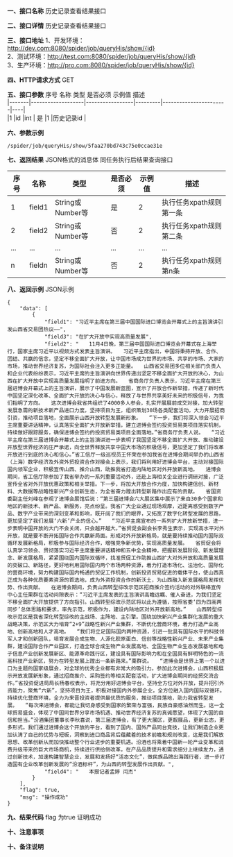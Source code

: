 **一、接口名称**
历史记录查看结果接口   

**二、接口详情**
历史记录查看结果接口    

**三、接口地址**
1、开发环境：http://dev.com:8080/spider/job/queryHis/show/{id}       
2、测试环境：http://test.com:8080/spider/job/queryHis/show/{id}          
3、生产环境：http://pro.com:8080/spider/job/queryHis/show/{id}        

**四、HTTP请求方式**
GET

**五、接口参数**
序号	名称	类型	是否必须	示例值	描述  
|-------|-------------------|-----------------|---------|-----------------------|----|  
|1	|id	            |int             | 是	        |1	                    |历史记录id | 


**六、参数示例**


    /spider/job/queryHis/show/5faa270bd743c75e0ccae31e      

**七、返回结果**
JSON格式的消息体 同任务执行后结果查询接口   

|序号	|名称	            |类型              |是否必须	|示例值	                |描述 |
|-------|-------------------|-----------------|---------|-----------------------|----|
|1	|field1	            |String或Number等             | 是	        |2	                    |执行任务xpath规则第一条 |
|2	|field2	            |String或Number等             | 否	        |2	                    |执行任务xpath规则第二条 |
|...	|...	            |...             | ...	        |...                    |... |
|n	|fieldn	            |String或Number等             | 否	        |2	                    |执行任务xpath规则第n条 |


**八、返回示例**
JSON示例  

  
    {
        "data": [
            {
                "field1": "习近平主席在第三届中国国际进口博览会开幕式上的主旨演讲引发山西省交易团热议——",
                "field3": "在扩大开放中实现高质量发展",
                "field2": "　　11月4日晚，第三届中国国际进口博览会开幕式在上海举行，国家主席习近平以视频方式发表主旨演讲。　　习近平主席指出，中国将秉持开放、合作、团结、共赢的信念，坚定不移全面扩大开放，让中国市场成为世界的市场、共享的市场、大家的市场，推动世界经济复苏，为国际社会注入更多正能量。　　山西省交易团多位相关部门负责人和企业代表纷纷表示，习近平主席的主旨演讲向世界传递出坚定不移全面扩大开放的决心，为山西在扩大开放中实现高质量发展指明了前进方向。　　省商务厅负责人表示，习近平主席在第三届进博会开幕式上的主旨演讲，展示了中国发展新蓝图，宣示了开放合作新举措，传递了新时代中国坚定深化改革、全面扩大开放的决心与信心，释放了与世界共享美好未来的积极信号，为我们指明了方向。　　这次进博会我省共组织了4000多人参会，扎实开展展前成交对接，加大转型发展急需的新技术新产品进口力度。坚持项目为王，组织策划30场各类配套活动，大力开展招商引资，推动项目落地，全面展示山西开放转型发展新形象。　　“下一步，我们将深入领会习近平主席重要讲话精神，认真落实全面扩大开放新举措，建立进博会签约投资贸易类项目落实机制，持续做好跟踪服务，确保进博会签约的投资贸易类项目全面落地。”省商务厅负责人说。　　“习近平主席在第三届进博会开幕式上的主旨演讲进一步表明了我国坚定不移全面扩大开放、推动建设开放型世界经济的庄严承诺，向全世界释放共享中国大市场的积极信号，更加坚定了我们将改革开放进行到底的决心和信心。”省工信厅一级巡视员王怀荣在参加我省在进博会期间举办的山西省（上海）数字经济及外资外贸投资合作对接会上表示，我们将利用好进博会平台，主动对接国际国内领军企业，积极宣传山西、推介山西，助推我省打造内陆地区对外开放新高地。　　进博会期间，省工信厅除参加了我省举办的一系列重要活动外，还赴上海相关企业进行调研对接，广泛宣传全省对外开放优惠政策和相关举措。下一步，将加大开放合作力度，加快构建信创、新材料、大数据等战略性新兴产业创新生态，为全省奋力蹚出转型新路作出应有的贡献。　　省国资委副主任刘峰在参观了进博会展馆后说：“第三届进博会六大展区集中展示了来自30多个国家和地区的新技术、新产品、新服务，亮点纷呈。我省广大企业通过现场观摩，近距离感受到数字产品、数字产业带来的深刻变革和影响，既开阔了我们的眼界，又拓宽了数字化转型发展的思路，更加坚定了我们发展‘六新’产业的信心。”　　“习近平主席宣布的一系列扩大开放新举措，进一步表明中国开放的大门不会关闭，只会越开越大。”省贸促会副会长李秀生表示，实现高水平对外开放，就是要不断开拓国际合作共赢新局面。形成对外开放新格局，就是要持续推动国内国际双循环发展新格局，积极参与国际经济合作，增强竞争新优势，实现高质量发展。　　省贸促会将认真学习领会、贯彻落实习近平主席重要讲话精神和五中全会精神，把握新发展阶段、新发展理念、新发展格局，紧紧围绕国内国际双循环，找准贸促工作助推山西扩大对外开放和高质量发展的突破口、新路径，更好地利用国际国内两个市场两种资源，着力打造市场化、法治化、国际化的营商环境，努力构建国际国内畅通的贸促工作机制，创新投资贸易促进的载体平台，使山西真正成为各种优质要素资源的首选地，成为外资投资合作的新沃土，为山西融入新发展格局发挥优势、作出贡献。　　在进博会期间，负责山西转型综改示范区招商推介签约活动的对外联络宣传中心主任栗群在活动间隙表示：“习近平主席发表的主旨演讲高瞻远瞩、催人奋进，为我们坚定不移全面扩大开放提供了方向指引。山西转型综改示范区将以此为遵循，按照省委‘四为四高两同步’总体思路和要求，率先示范，积极作为，建设内陆地区对外开放新高地。”　　山西转型综改示范区是我省深化转型综改的主战场、主阵地、主引擎。围绕加快新兴产业集群化发展的重大战略决策，示范区大力培育“2+9”战略性新兴产业集群，不断优化营商环境，着力打造产业高地、创新高地和人才高地。　　“我们将立足国际国内两种资源，引进一批具有国际水平的科技领军人才和创新团队，培育发展合成生物、人源化胶原蛋白、信创等战略性新兴产业、未来产业集群，建设国际合作产业园区，打造全球合成生物产业发展高地、全国生物产业生态发展基地和电子信息产业创新发展新区、能源革命践行区，建设具有国际影响力和在全国具有鲜明特色的一流高科技产业新区，努力在转型发展上蹚出一条新路来。”栗群说。　　“进博会是世界上第一个以进口为主题的国家级展会，对全球的优秀企业都有非常大的吸引力。参加此次进博会，山西积极展示开放发展新形象，通过招商推介、采购签约等相关配套活动，扩大进博会期间的经贸交流合作。”省投资促进局局长杨春权表示，将充分用好进博会平台，坚持全方位对外开放，提升招引外资能力，聚焦“六新”，坚持项目为王，积极对接国内外参展企业，全方位融入国内国际双循环。持续优化营商环境，全力为来晋投资者提供最优质的服务，推动项目落地，助力我省转型发展。　　“每次来进博会，都能让我切身感受到国家的繁荣与富强，民族自豪感油然而生。这一全球贸易盛会，体现了中国同世界分享市场机遇、推动世界经济复苏的真诚愿望，体现了大国的自信和担当。”汾酒集团董事长李秋喜说，第三届进博会，有了更大展区，更靓展品，更新业态，更多形式。我们通过进博会这个开放的平台，看到了国内、国外产品同台竞技，让我们制造企业更加认清了自己的优势与短板，洞察到进口商品背后蕴藏着的技术前瞻和规则改变，这是我们解放思想、改革创新从而加快推动整个行业进步的重要机遇。汾酒也将乘着中国新一轮产业变革和消费升级带来的巨大市场商机，持续进行供给侧改革，在产品品质提升和需求细分上继续发力，通过创新技术，加速构建智慧企业，发展和发扬好“活态文化”，做民族品牌出海践行者，进一步打造国有企业改革创新发展的“汾酒标杆”，为山西的转型发展作出贡献。",
                "field4": "　　本报记者孟婷 闫杰"
            }
        ],
        "flag": true,
        "msg": "操作成功"
    }
       

**九、结果代码**
flag 为true 证明成功

**十、注意事项**

**十、备注说明**

